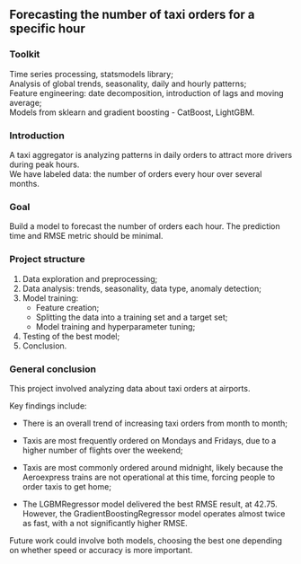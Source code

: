 
## Forecasting the number of taxi orders for a specific hour

### Toolkit
Time series processing, statsmodels library;  
Analysis of global trends, seasonality, daily and hourly patterns;  
Feature engineering: date decomposition, introduction of lags and moving average;  
Models from sklearn and gradient boosting - CatBoost, LightGBM.  
### Introduction
A taxi aggregator is analyzing patterns in daily orders to attract more drivers during peak hours.  
We have labeled data: the number of orders every hour over several months.  
### Goal
Build a model to forecast the number of orders each hour. The prediction time and RMSE metric should be minimal.  

### Project structure 
1. Data exploration and preprocessing;
2. Data analysis: trends, seasonality, data type, anomaly detection;
3. Model training:
   * Feature creation;
   * Splitting the data into a training set and a target set;
   * Model training and hyperparameter tuning;
4. Testing of the best model;
5. Conclusion.

### General conclusion
This project involved analyzing data about taxi orders at airports.

Key findings include:
* There is an overall trend of increasing taxi orders from month to month;
* Taxis are most frequently ordered on Mondays and Fridays, due to a higher number of flights over the weekend;
* Taxis are most commonly ordered around midnight, likely because the Aeroexpress trains are not operational at this time, forcing people to order taxis to get home;

* The LGBMRegressor model delivered the best RMSE result, at 42.75. However, the GradientBoostingRegressor model operates almost twice as fast, with a not significantly higher RMSE.

Future work could involve both models, choosing the best one depending on whether speed or accuracy is more important.
